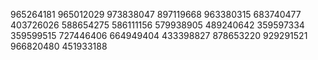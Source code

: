 965264181
965012029
973838047
897119668
963380315
683740477
403726026
588654275
586111156
579938905
489240642
359597334
359599515
727446406
664949404
433398827
878653220
929291521
966820480
451933188